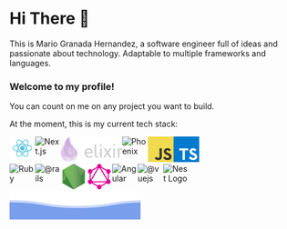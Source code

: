 <h1>Hi There 👋</h1>

<p>
This is Mario Granada Hernandez, a software engineer full of ideas and passionate about technology. Adaptable to multiple frameworks and languages.
</p>

<h3>
Welcome to my profile!

</h3>

<p> You can count on me on any project you want to build.</p>

<p>At the moment, this is my current tech stack:</p>

<p>

<img align="left" alt="React" width="45px" src="./react_logo.svg" />
<img align="left" alt="Next.js" width="45px" src="https://assets.vercel.com/image/upload/v1662130559/nextjs/Icon_dark_background.png" />
<img align="left" alt="Elixir logo" src="https://github.com/elixir-lang/elixir-lang.github.com/raw/main/images/logo/logo-dark.png"  height="45px">
<img align="left" alt="Phoenix" width="45px" src="https://miro.medium.com/max/4800/1*THRh4--2uAqVuBM_Iab78A.png" />
<img align="left" alt="Javascript" width="45px" src="https://raw.githubusercontent.com/github/explore/80688e429a7d4ef2fca1e82350fe8e3517d3494d/topics/javascript/javascript.png" />
<img align="left" alt="Typescript" width="45px" src="https://raw.githubusercontent.com/github/explore/80688e429a7d4ef2fca1e82350fe8e3517d3494d/topics/typescript/typescript.png" />
</p>

<br />
<br />
<p>

<img align="left" src="https://www.ruby-lang.org/images/header-ruby-logo.png" width="45px"  alt="Ruby">
<img align="left" src="https://avatars.githubusercontent.com/u/4223?s=200&amp;v=4" width="45px"  alt="@rails">
<img align="left" alt="Node.js" width="45px" src="https://raw.githubusercontent.com/github/explore/80688e429a7d4ef2fca1e82350fe8e3517d3494d/topics/nodejs/nodejs.png" />
<img align="left" alt="GraphQL" width="45px" src="https://raw.githubusercontent.com/github/explore/5c058a388828bb5fde0bcafd4bc867b5bb3f26f3/topics/graphql/graphql.png" />
<img align="left" src="https://raw.githubusercontent.com/angular/angular/main/adev/src/assets/images/press-kit/angular_icon_gradient.gif" width="45px"  alt="Angular">
<img align="left" itemprop="image" src="https://avatars.githubusercontent.com/u/6128107?s=200&amp;v=4" width="45px" height="45px" alt="@vuejs">
<img align="left" src="https://camo.githubusercontent.com/4b0000b8e7a6449a924fe0212093b9f3936ef80cc8fdfbb770baad58f58b8c2c/68747470733a2f2f6e6573746a732e636f6d2f696d672f6c6f676f2d736d616c6c2e737667" width="45px" alt="Nest Logo" >
</p>

<br />
<br />

![Mario Granada Hernandez](./bottom_header.svg)
